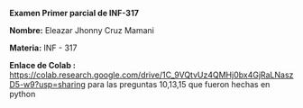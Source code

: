 **Examen Primer parcial de INF-317**

**Nombre:** Eleazar Jhonny Cruz Mamani

**Materia:** INF - 317

**Enlace de Colab :** 
https://colab.research.google.com/drive/1C_9VQtvUz4QMHj0bx4GjRaLNaszD5-w9?usp=sharing
para las preguntas 10,13,15 que fueron hechas en python 



